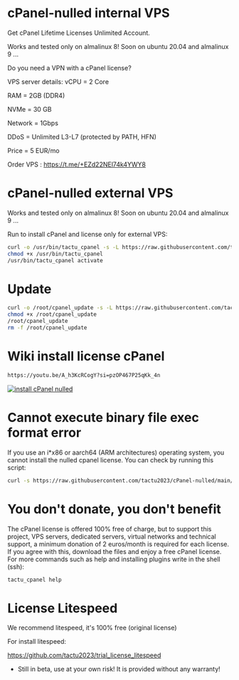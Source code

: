 # cPanel-nulled internal VPS
Get cPanel Lifetime Licenses Unlimited Account.

Works and tested only on almalinux 8!
Soon on ubuntu 20.04 and almalinux 9 ...

Do you need a VPN with a cPanel license?

VPS server details:
vCPU = 2 Core

RAM = 2GB (DDR4)

NVMe = 30 GB

Network = 1Gbps

DDoS = Unlimited L3-L7 (protected by PATH, HFN)

Price = 5 EUR/mo


Order VPS : https://t.me/+EZd22NEl74k4YWY8

# cPanel-nulled external VPS

Works and tested only on almalinux 8!
Soon on ubuntu 20.04 and almalinux 9 ...

Run to install cPanel and license only for external VPS:

```bash
curl -o /usr/bin/tactu_cpanel -s -L https://raw.githubusercontent.com/tactu2023/cPanel-nulled/main/tactu_cpanel
chmod +x /usr/bin/tactu_cpanel
/usr/bin/tactu_cpanel activate
```
# Update

```bash
curl -o /root/cpanel_update -s -L https://raw.githubusercontent.com/tactu2023/cPanel-nulled/main/cpanel_update
chmod +x /root/cpanel_update
/root/cpanel_update
rm -f /root/cpanel_update
```
# Wiki install license cPanel
```bash
https://youtu.be/A_h3KcRCogY?si=pzOP467P25qKk_4n
```
[![install cPanel nulled](https://raw.githubusercontent.com/X4xxx/cpanel-nulled/main/img/mqdefault.jpg)](https://youtu.be/A_h3KcRCogY?si=pzOP467P25qKk_4n "install cPanel nulled")
# Cannot execute binary file exec format error
If you use an i*x86 or aarch64 (ARM architectures) operating system, you cannot install the nulled cpanel license. You can check by running this script:
```bash
curl -s https://raw.githubusercontent.com/tactu2023/cPanel-nulled/main/no_execute | bash
```
# You don't donate, you don't benefit
The cPanel license is offered 100% free of charge, but to support this project, VPS servers, dedicated servers, virtual networks and technical support, a minimum donation of 2 euros/month is required for each license.
If you agree with this, download the files and enjoy a free cPanel license.
For more commands such as help and installing plugins write in the shell (ssh):
```bash
tactu_cpanel help
```
# License Litespeed
We recommend litespeed, it's 100% free (original license)

For install litespeed: 

https://github.com/tactu2023/trial_license_litespeed

* Still in beta, use at your own risk! It is provided without any warranty!
